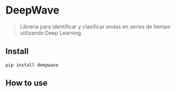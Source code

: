 <!--

#################################################
### THIS FILE WAS AUTOGENERATED! DO NOT EDIT! ###
#################################################
# file to edit: index.ipynb
# command to build the docs after a change: nbdev_build_docs

-->

# DeepWave

> Libreria para identificar y clasificar ondas en series de tiempo utilizando Deep Learning.


## Install

`pip install deepwave`

## How to use
